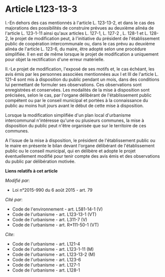 # Article L123-13-3

I.-En dehors des cas mentionnés à l'article L. 123-13-2, et dans le cas des majorations des possibilités de construire
prévues au deuxième alinéa de l'article L. 123-1-11 ainsi qu'aux articles    L. 127-1, L. 127-2 , L. 128-1 et L. 128-2, le
projet de modification peut, à l'initiative du président de l'établissement public de coopération intercommunale ou, dans le
cas prévu au deuxième alinéa de l'article L. 123-6, du maire, être adopté selon une procédure simplifiée. Il en est de même
lorsque le projet de modification a uniquement pour objet la rectification d'une erreur matérielle. 

II.-Le projet de modification, l'exposé de ses motifs et, le cas échéant, les avis émis par les personnes associées
mentionnées aux I et III de l'article L. 121-4 sont mis à disposition du public pendant un mois, dans des conditions lui
permettant de formuler ses observations. Ces observations sont enregistrées et conservées. Les modalités de la mise à
disposition sont précisées, selon le cas, par l'organe délibérant de l'établissement public compétent ou par le conseil
municipal et portées à la connaissance du public au moins huit jours avant le début de cette mise à disposition. 

Lorsque la modification simplifiée d'un plan local d'urbanisme intercommunal n'intéresse qu'une ou plusieurs communes, la
mise à disposition du public peut n'être organisée que sur le territoire de ces communes. 

A l'issue de la mise à disposition, le président de l'établissement public ou le maire en présente le bilan devant l'organe
délibérant de l'établissement public ou le conseil municipal, qui en délibère et adopte le projet éventuellement modifié pour
tenir compte des avis émis et des observations du public par délibération motivée.

**Liens relatifs à cet article**

_Modifié par_:

  - Loi n°2015-990 du 6 août 2015 - art. 79

_Cité par_:

  - Code de l'environnement - art. L581-14-1 (V)
  - Code de l'urbanisme - art. L123-13-1 (VT)
  - Code de l'urbanisme - art. L311-7 (V)
  - Code de l'urbanisme - art. R*111-50-1 (VT)

_Cite_:

  - Code de l'urbanisme - art. L121-4
  - Code de l'urbanisme - art. L123-1-11 (M)
  - Code de l'urbanisme - art. L123-13-2 (M)
  - Code de l'urbanisme - art. L123-6
  - Code de l'urbanisme - art. L127-1
  - Code de l'urbanisme - art. L128-1
